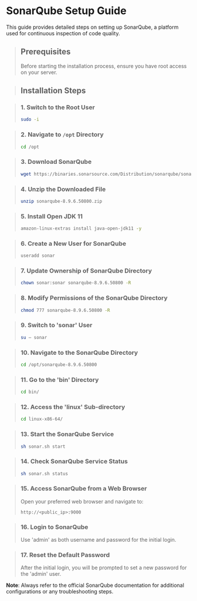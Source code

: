 # SonarQube Setup Guide

This guide provides detailed steps on setting up SonarQube, a platform used for continuous inspection of code quality.

> ## Prerequisites
>
> Before starting the installation process, ensure you have root access on your server.

> ## Installation Steps

> ### 1. Switch to the Root User
>
> ```bash
> sudo -i
> ```

> ### 2. Navigate to `/opt` Directory
>
> ```bash
> cd /opt
> ```

> ### 3. Download SonarQube
>
> ```bash
> wget https://binaries.sonarsource.com/Distribution/sonarqube/sonarqube-8.9.6.50800.zip
> ```

> ### 4. Unzip the Downloaded File
>
> ```bash
> unzip sonarqube-8.9.6.50800.zip
> ```

> ### 5. Install Open JDK 11
>
> ```bash
> amazon-linux-extras install java-open-jdk11 -y
> ```

> ### 6. Create a New User for SonarQube
>
> ```bash
> useradd sonar
> ```

> ### 7. Update Ownership of SonarQube Directory
>
> ```bash
> chown sonar:sonar sonarqube-8.9.6.50800 -R
> ```

> ### 8. Modify Permissions of the SonarQube Directory
>
> ```bash
> chmod 777 sonarqube-8.9.6.50800 -R
> ```

> ### 9. Switch to 'sonar' User
>
> ```bash
> su – sonar
> ```

> ### 10. Navigate to the SonarQube Directory
>
> ```bash
> cd /opt/sonarqube-8.9.6.50800
> ```

> ### 11. Go to the 'bin' Directory
>
> ```bash
> cd bin/
> ```

> ### 12. Access the 'linux' Sub-directory
>
> ```bash
> cd linux-x86-64/
> ```

> ### 13. Start the SonarQube Service
>
> ```bash
> sh sonar.sh start
> ```

> ### 14. Check SonarQube Service Status
>
> ```bash
> sh sonar.sh status
> ```

> ### 15. Access SonarQube from a Web Browser
>
> Open your preferred web browser and navigate to:
> 
> ```plaintext
> http://<public_ip>:9000
> ```

> ### 16. Login to SonarQube
>
> Use 'admin' as both username and password for the initial login.

> ### 17. Reset the Default Password
>
> After the initial login, you will be prompted to set a new password for the 'admin' user.

**Note**: Always refer to the official SonarQube documentation for additional configurations or any troubleshooting steps.

